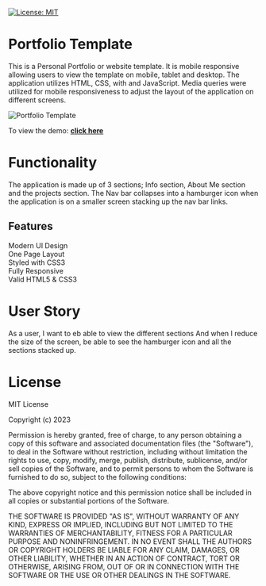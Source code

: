 [![License: MIT](https://img.shields.io/badge/License-MIT-yellow.svg)](https://opensource.org/licenses/MIT)

# Portfolio Template

 This is a Personal Portfolio or website template. It is mobile responsive allowing users to view the template on mobile, tablet and desktop. The application utilizes HTML, CSS, with and JavaScript. Media queries were utilized for mobile responsiveness to adjust the layout of the application on different screens.


![Portfolio Template](./src/images/portfolio.gif)

To view the demo: **[click here](https://aportfoliotemplate.netlify.app/)**


# Functionality

The application is made up of 3 sections; Info section, About Me section and the projects section. The Nav bar collapses into a hamburger icon when the application is on a smaller screen stacking up the nav bar links. 

## Features

 Modern UI Design\
 One Page Layout\
 Styled with CSS3\
 Fully Responsive\
 Valid HTML5 & CSS3
 
# User Story

As a user, I want to eb able to view the different sections 
And when I reduce the size of the screen, be able to see the hamburger icon and all the sections stacked up.

# License

MIT License

Copyright (c) 2023 

Permission is hereby granted, free of charge, to any person obtaining a copy
of this software and associated documentation files (the "Software"), to deal
in the Software without restriction, including without limitation the rights
to use, copy, modify, merge, publish, distribute, sublicense, and/or sell
copies of the Software, and to permit persons to whom the Software is
furnished to do so, subject to the following conditions:

The above copyright notice and this permission notice shall be included in all
copies or substantial portions of the Software.

THE SOFTWARE IS PROVIDED "AS IS", WITHOUT WARRANTY OF ANY KIND, EXPRESS OR
IMPLIED, INCLUDING BUT NOT LIMITED TO THE WARRANTIES OF MERCHANTABILITY,
FITNESS FOR A PARTICULAR PURPOSE AND NONINFRINGEMENT. IN NO EVENT SHALL THE
AUTHORS OR COPYRIGHT HOLDERS BE LIABLE FOR ANY CLAIM, DAMAGES, OR OTHER
LIABILITY, WHETHER IN AN ACTION OF CONTRACT, TORT OR OTHERWISE, ARISING FROM,
OUT OF OR IN CONNECTION WITH THE SOFTWARE OR THE USE OR OTHER DEALINGS IN THE
SOFTWARE.